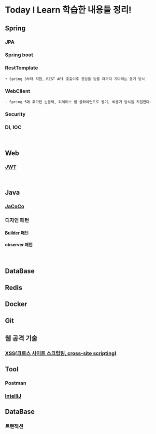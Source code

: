# Today I Learn 학습한 내용들 정리! 

## Spring
### JPA

### Spring boot

### RestTemplate
    
    • Spring 3부터 지원, REST API 호출이후 응답을 받을 때까지 기다리는 동기 방식
    
### WebClient
    - Spring 5에 추가된 논블럭, 리엑티브 웹 클라이언트로 동기, 비동기 방식을 지원한다.

### Security

### DI, IOC

<br/>

## Web
### [JWT](https://github.com/yeonjiyeon/TIL/blob/main/web/JWT.md)

<br/>

## Java
### [JaCoCo](https://github.com/yeonjiyeon/TIL/blob/main/Java/JaCoCo.md)
### 디자인 패턴
#### [Builder 패턴](https://github.com/yeonjiyeon/TIL/blob/main/Java/%EB%94%94%EC%9E%90%EC%9D%B8%ED%8C%A8%ED%84%B4/Builder%ED%8C%A8%ED%84%B4.md)
#### observer 패턴

<br/>


## DataBase

## Redis 

## Docker

## Git

## 웹 공격 기술
### [XSS(크로스 사이트 스크립팅, cross-site scripting)](https://github.com/yeonjiyeon/TIL/blob/main/%EC%9B%B9%EA%B3%B5%EA%B2%A9%EA%B8%B0%EC%88%A0/XSS.md)

## Tool
### Postman
### [IntelliJ](https://github.com/yeonjiyeon/TIL/blob/main/Tool/IntelliJ.md)


## DataBase
### 트랜젝션

